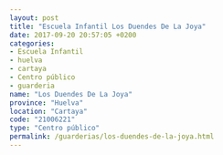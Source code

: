 ```yaml
---
layout: post
title: "Escuela Infantil Los Duendes De La Joya"
date: 2017-09-20 20:57:05 +0200
categories:
- Escuela Infantil
- huelva
- cartaya
- Centro público
- guarderia
name: "Los Duendes De La Joya"
province: "Huelva"
location: "Cartaya"
code: "21006221"
type: "Centro público"
permalink: /guarderias/los-duendes-de-la-joya.html
---
```

